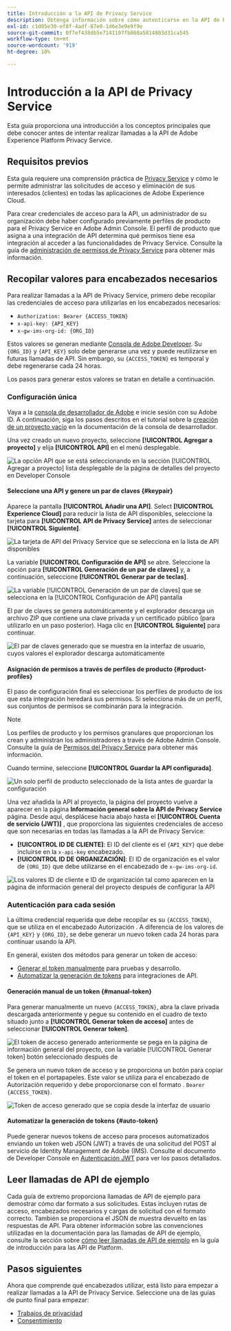 ```yaml
---
title: Introducción a la API de Privacy Service
description: Obtenga información sobre cómo autenticarse en la API de Privacy Service y cómo interpretar las llamadas de API de ejemplo en la documentación.
exl-id: c1d05e30-ef8f-4adf-87e0-1d6e3e9e9f9e
source-git-commit: 0f7ef438db5e7141197fb860a5814883d31ca545
workflow-type: tm+mt
source-wordcount: '919'
ht-degree: 10%

---
```


# Introducción a la API de Privacy Service

Esta guía proporciona una introducción a los conceptos principales que debe conocer antes de intentar realizar llamadas a la API de Adobe Experience Platform Privacy Service.

## Requisitos previos

Esta guía requiere una comprensión práctica de [Privacy Service](../home.md) y cómo le permite administrar las solicitudes de acceso y eliminación de sus interesados (clientes) en todas las aplicaciones de Adobe Experience Cloud.

Para crear credenciales de acceso para la API, un administrador de su organización debe haber configurado previamente perfiles de producto para el Privacy Service en Adobe Admin Console. El perfil de producto que asigna a una integración de API determina qué permisos tiene esa integración al acceder a las funcionalidades de Privacy Service. Consulte la guía de [administración de permisos de Privacy Service](../permissions.md) para obtener más información.

## Recopilar valores para encabezados necesarios

Para realizar llamadas a la API de Privacy Service, primero debe recopilar las credenciales de acceso para utilizarlas en los encabezados necesarios:

* `Authorization: Bearer {ACCESS_TOKEN}`
* `x-api-key: {API_KEY}`
* `x-gw-ims-org-id: {ORG_ID}`

Estos valores se generan mediante [Consola de Adobe Developer](https://developer.adobe.com/console). Su `{ORG_ID}` y `{API_KEY}` solo debe generarse una vez y puede reutilizarse en futuras llamadas de API. Sin embargo, su `{ACCESS_TOKEN}` es temporal y debe regenerarse cada 24 horas.

Los pasos para generar estos valores se tratan en detalle a continuación.

### Configuración única

Vaya a la [consola de desarrollador de Adobe](https://developer.adobe.com/console) e inicie sesión con su Adobe ID. A continuación, siga los pasos descritos en el tutorial sobre la [creación de un proyecto vacío](https://developer.adobe.com/developer-console/docs/guides/projects/projects-empty/) en la documentación de la consola de desarrollador.

Una vez creado un nuevo proyecto, seleccione **[!UICONTROL Agregar a proyecto]** y elija **[!UICONTROL API]** en el menú desplegable.

![La opción API que se está seleccionando en la sección [!UICONTROL Agregar a proyecto] lista desplegable de la página de detalles del proyecto en Developer Console](../images/api/getting-started/add-api-button.png)

#### Seleccione una API y genere un par de claves {#keypair}

Aparece la pantalla **[!UICONTROL Añadir una API]**. Select **[!UICONTROL Experience Cloud]** para reducir la lista de API disponibles, seleccione la tarjeta para **[!UICONTROL API de Privacy Service]** antes de seleccionar **[!UICONTROL Siguiente]**.

![La tarjeta de API del Privacy Service que se selecciona en la lista de API disponibles](../images/api/getting-started/add-privacy-service-api.png)

La variable **[!UICONTROL Configuración de API]** se abre. Seleccione la opción para **[!UICONTROL Generación de un par de claves]** y, a continuación, seleccione **[!UICONTROL Generar par de teclas]**.

![La variable [!UICONTROL Generación de un par de claves] que se selecciona en la [!UICONTROL Configuración de API] pantalla](../images/api/getting-started/generate-key-pair.png)

El par de claves se genera automáticamente y el explorador descarga un archivo ZIP que contiene una clave privada y un certificado público (para utilizarlo en un paso posterior). Haga clic en **[!UICONTROL Siguiente]** para continuar.

![El par de claves generado que se muestra en la interfaz de usuario, cuyos valores el explorador descarga automáticamente](../images/api/getting-started/key-pair-generated.png)

#### Asignación de permisos a través de perfiles de producto {#product-profiles}

El paso de configuración final es seleccionar los perfiles de producto de los que esta integración heredará sus permisos. Si selecciona más de un perfil, sus conjuntos de permisos se combinarán para la integración.

>[!NOTE]
>
>Los perfiles de producto y los permisos granulares que proporcionan los crean y administran los administradores a través de Adobe Admin Console. Consulte la guía de [Permisos del Privacy Service](../permissions.md) para obtener más información.

Cuando termine, seleccione **[!UICONTROL Guardar la API configurada]**.

![Un solo perfil de producto seleccionado de la lista antes de guardar la configuración](../images/api/getting-started/select-product-profiles.png)

Una vez añadida la API al proyecto, la página del proyecto vuelve a aparecer en la página **Información general sobre la API de Privacy Service** página. Desde aquí, desplácese hacia abajo hasta el **[!UICONTROL Cuenta de servicio (JWT)]** , que proporciona las siguientes credenciales de acceso que son necesarias en todas las llamadas a la API de Privacy Service:

* **[!UICONTROL ID DE CLIENTE]**: El ID del cliente es el `{API_KEY}` que debe incluirse en la `x-api-key` encabezado.
* **[!UICONTROL ID DE ORGANIZACIÓN]**: El ID de organización es el valor de `{ORG_ID}` que debe utilizarse en el encabezado de `x-gw-ims-org-id`.

![Los valores ID de cliente e ID de organización tal como aparecen en la página de información general del proyecto después de configurar la API](../images/api/getting-started/jwt-credentials.png)

### Autenticación para cada sesión

La última credencial requerida que debe recopilar es su `{ACCESS_TOKEN}`, que se utiliza en el encabezado Autorización . A diferencia de los valores de `{API_KEY}` y `{ORG_ID}`, se debe generar un nuevo token cada 24 horas para continuar usando la API.

En general, existen dos métodos para generar un token de acceso:

* [Generar el token manualmente](#manual-token) para pruebas y desarrollo.
* [Automatizar la generación de tokens](#auto-token) para integraciones de API.

#### Generación manual de un token {#manual-token}

Para generar manualmente un nuevo `{ACCESS_TOKEN}`, abra la clave privada descargada anteriormente y pegue su contenido en el cuadro de texto situado junto a **[!UICONTROL Generar token de acceso]** antes de seleccionar **[!UICONTROL Generar token]**.

![El token de acceso generado anteriormente se pega en la página de información general del proyecto, con la variable [!UICONTROL Generar token] botón seleccionado después de](../images/api/getting-started/paste-private-key.png)

Se genera un nuevo token de acceso y se proporciona un botón para copiar el token en el portapapeles. Este valor se utiliza para el encabezado de Autorización requerido y debe proporcionarse con el formato . `Bearer {ACCESS_TOKEN}`.

![Token de acceso generado que se copia desde la interfaz de usuario](../images/api/getting-started/generated-access-token.png)

#### Automatizar la generación de tokens {#auto-token}

Puede generar nuevos tokens de acceso para procesos automatizados enviando un token web JSON (JWT) a través de una solicitud del POST al servicio de Identity Management de Adobe (IMS). Consulte el documento de Developer Console en [Autenticación JWT](https://developer.adobe.com/developer-console/docs/guides/authentication/JWT/) para ver los pasos detallados.

## Leer llamadas de API de ejemplo

Cada guía de extremo proporciona llamadas de API de ejemplo para demostrar cómo dar formato a sus solicitudes. Estas incluyen rutas de acceso, encabezados necesarios y cargas de solicitud con el formato correcto. También se proporciona el JSON de muestra devuelto en las respuestas de API. Para obtener información sobre las convenciones utilizadas en la documentación para las llamadas de API de ejemplo, consulte la sección sobre [cómo leer llamadas de API de ejemplo](../../landing/api-guide.md#sample-api) en la guía de introducción para las API de Platform.

## Pasos siguientes

Ahora que comprende qué encabezados utilizar, está listo para empezar a realizar llamadas a la API de Privacy Service. Seleccione una de las guías de punto final para empezar:

* [Trabajos de privacidad](./privacy-jobs.md)
* [Consentimiento](./consent.md)
